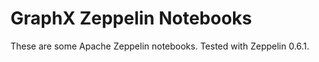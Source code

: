 GraphX Zeppelin Notebooks
=========================
 
These are some Apache Zeppelin notebooks. 
Tested with Zeppelin 0.6.1.
